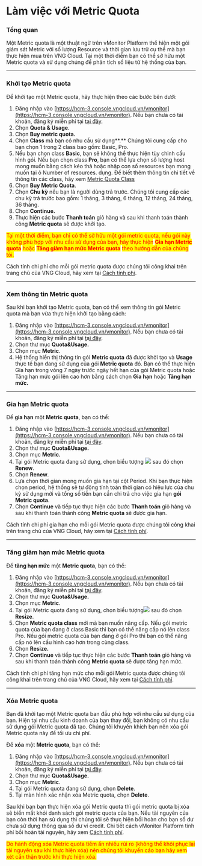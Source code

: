 # Làm việc với Metric Quota

### Tổng quan

Một Metric quota là một thuật ngữ trên vMonitor Platform thể hiện một gói giám sát Metric với số lượng Resource và thời gian lưu trữ cụ thể mà bạn thực hiện mua trên VNG Cloud. Tại một thời điểm bạn có thể sở hữu một Metric quota và sử dụng chúng để phân tích số liệu từ hệ thống của bạn.

***

### Khởi tạo Metric quota

Để khởi tạo một Metric quota, hãy thực hiện theo các bước bên dưới:

1. Đăng nhập vào [https://hcm-3.console.vngcloud.vn/vmonitor](https://hcm-3.console.vngcloud.vn/vmonitor). Nếu bạn chưa có tài khoản, đăng ký miễn phí tại [tại đây](https://register.vngcloud.vn/signup).
2. Chọn **Quota & Usage**.
3. Chọn **Buy metric quota.**
4. Chọn **Class** mà bạn có nhu cầu sử dụng**.** Chúng tôi cung cấp cho bạn chọn 1 trong 2 class bao gồm: Basic, Pro.
5. Nếu bạn chọn class **Basic**, bạn sẽ không thể thực hiện tùy chỉnh cấu hình gói. Nếu bạn chọn class **Pro**, bạn có thể lựa chọn số lượng host mong muốn bằng cách kéo thả hoặc nhập con số resources bạn mong muốn tại ô Number of resources. dụng. Để biết thêm thông tin chi tiết về thông tin các class, hãy xem [Metric Quota Class](../../vmonitor-platform-la-gi/vmonitor-platform-metric-la-gi/metric-quota-class.md)
6. Chọn **Buy Metric Quota**.
7. Chọn **Chu kỳ** nếu bạn là người dùng trả trước. Chúng tôi cung cấp các chu kỳ trả trước bao gồm: 1 tháng, 3 tháng, 6 tháng, 12 tháng, 24 tháng, 36 tháng.
8. Chọn **Continue.**
9. Thực hiện các bước **Thanh toán** giỏ hàng và sau khi thanh toán thành công **Metric quota** sẽ được khởi tạo.

<mark style="color:red;">Tại một thời điểm, bạn chỉ có thể sở hữu một gói metric quota, nếu gói này không phù hợp với nhu cầu sử dụng của bạn, hãy thực hiện</mark> <mark style="color:red;"></mark><mark style="color:red;">**Gia hạn Metric quota**</mark> <mark style="color:red;"></mark><mark style="color:red;">hoặc</mark> <mark style="color:red;"></mark><mark style="color:red;">**Tăng giảm hạn mức Metric quota**</mark> <mark style="color:red;"></mark><mark style="color:red;">theo hướng dẫn của chúng tôi.</mark>

Cách tính chi phí cho mỗi gói metric quota được chúng tôi công khai trên trang chủ của VNG Cloud, hãy xem tại [Cách tính phí](../../cach-tinh-phi.md).

***

### Xem thông tin Metric quota

Sau khi bạn khởi tạo Metric quota, bạn có thể xem thông tin gói Metric quota mà bạn vừa thực hiện khởi tạo bằng cách:&#x20;

1. Đăng nhập vào [https://hcm-3.console.vngcloud.vn/vmonitor](https://hcm-3.console.vngcloud.vn/vmonitor). Nếu bạn chưa có tài khoản, đăng ký miễn phí tại [tại đây](https://register.vngcloud.vn/signup).
2. Chọn thư mục **Quota\&Usage.**
3. Chọn mục **Metric**.
4. Hệ thống hiển thị thông tin gói **Metric quota** đã được khởi tạo và **Usage** thực tế bạn đang sử dụng của gói **Metric quota** đó. Bạn có thể thực hiện Gia hạn trong vòng 7 ngày trước ngày hết hạn của gói Metric quota hoặc Tăng hạn mức gói lên cao hơn bằng cách chọn **Gia hạn** hoặc **Tăng hạn mức.**&#x20;

***

### Gia hạn Metric quota

Để **gia hạn** một **Metric quota**, bạn có thể:&#x20;

1. Đăng nhập vào [https://hcm-3.console.vngcloud.vn/vmonitor](https://hcm-3.console.vngcloud.vn/vmonitor). Nếu bạn chưa có tài khoản, đăng ký miễn phí tại [tại đây](https://register.vngcloud.vn/signup).
2. Chọn thư mục **Quota\&Usage.**
3. Chọn mục **Metric.**
4. Tại gói Metric quota đang sử dụng, chọn biểu tượng ![](http://docs.vngcloud.vn/download/thumbnails/49650622/image2024-2-28\_22-39-59.png?version=1\&modificationDate=1709134800646\&api=v2) sau đó chọn **Renew**.
5. Chọn **Renew**.
6. Lựa chọn thời gian mong muốn gia hạn tại cột Period. Khi bạn thực hiện chọn period, hệ thống sẽ tự động tính toán thời gian có hiệu lực của chu kỳ sử dụng mới và tổng số tiền bạn cần chi trả cho việc gia hạn **gói Metric quota**.
7. Chọn **Continue** và tiếp tục thực hiện các bước **Thanh toán** giỏ hàng và sau khi thanh toán thành công **Metric quota** sẽ được gia hạn.

Cách tính chi phí gia hạn cho mỗi gói Metric quota được chúng tôi công khai trên trang chủ của VNG Cloud, hãy xem tại [Cách tính phí](../../cach-tinh-phi.md).

***

### Tăng giảm hạn mức Metric quota

Để **tăng hạn mức** một **Metric quota**, bạn có thể:&#x20;

1. Đăng nhập vào [https://hcm-3.console.vngcloud.vn/vmonitor](https://hcm-3.console.vngcloud.vn/vmonitor). Nếu bạn chưa có tài khoản, đăng ký miễn phí tại [tại đây](https://register.vngcloud.vn/signup).
2. Chọn thư mục **Quota\&Usage.**
3. Chọn mục **Metric**.
4. Tại gói Metric quota đang sử dụng, chọn biểu tượng![](http://docs.vngcloud.vn/download/thumbnails/49650622/image2024-2-28\_22-39-59.png?version=1\&modificationDate=1709134800646\&api=v2) sau đó chọn **Resize**.
5. Chọn **Metric quota class** mới mà bạn muốn nâng cấp. Nếu gói metric quota của bạn đang ở class Basic thì bạn có thể nâng cấp nó lên class Pro. Nếu gói metric quota của bạn đang ở gói Pro thì bạn có thể nâng cấp nó lên cấu hình cao hơn trong cùng class.&#x20;
6. Chọn **Resize.**
7. Chọn **Continue** và tiếp tục thực hiện các bước **Thanh toán** giỏ hàng và sau khi thanh toán thành công **Metric quota** sẽ được tăng hạn mức.

Cách tính chi phí tăng hạn mức cho mỗi gói Metric quota được chúng tôi công khai trên trang chủ của VNG Cloud, hãy xem tại [Cách tính phí](../../cach-tinh-phi.md).

***

### Xóa Metric quota

Bạn đã khởi tạo một Metric quota ban đầu phù hợp với nhu cầu sử dụng của bạn. Hiện tại nhu cầu kinh doanh của bạn thay đổi, bạn không có nhu cầu sử dụng gói Metric quota đã tạo. Chúng tôi khuyến khích bạn nên xóa gói Metric quota này để tối ưu chi phí.&#x20;

Để **xóa** một **Metric quota**, bạn có thể:&#x20;

1. Đăng nhập vào [https://hcm-3.console.vngcloud.vn/vmonitor](https://hcm-3.console.vngcloud.vn/vmonitor). Nếu bạn chưa có tài khoản, đăng ký miễn phí tại [tại đây](https://register.vngcloud.vn/signup).
2. Chọn thư mục **Quota\&Usage.**
3. Chọn mục **Metric**.
4. Tại gói Metric quota đang sử dụng, chọn **Delete**.
5. Tại màn hình xác nhận xóa Metric quota, chọn **Delete**.

Sau khi bạn bạn thực hiện xóa gói Metric quota thì gói metric quota bị xóa sẽ biến mất khỏi danh sách gói metric quota của bạn. Nếu tài nguyên của bạn còn thời hạn sử dụng thì chúng tôi sẽ thực hiện bồi hoàn cho bạn số dư chưa sử dụng thông qua số dư ví credit. Chi tiết cách vMonitor Platform tính phí bồi hoàn tài nguyên, hãy xem [Cách tính phí](../../cach-tinh-phi.md).&#x20;

<mark style="color:red;">Do hành động xóa Metric quota tiềm ẩn nhiều rủi ro (không thể khôi phục lại tài nguyên sau khi thực hiện xóa) nên chúng tôi khuyến cáo bạn hãy xem xét cẩn thận trước khi thực hiện xóa.</mark>
